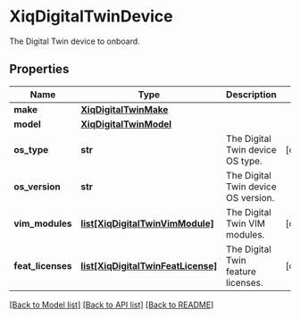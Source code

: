 # XiqDigitalTwinDevice

The Digital Twin device to onboard.
## Properties
Name | Type | Description | Notes
------------ | ------------- | ------------- | -------------
**make** | [**XiqDigitalTwinMake**](XiqDigitalTwinMake.md) |  | 
**model** | [**XiqDigitalTwinModel**](XiqDigitalTwinModel.md) |  | 
**os_type** | **str** | The Digital Twin device OS type. | [optional] 
**os_version** | **str** | The Digital Twin device OS version. | 
**vim_modules** | [**list[XiqDigitalTwinVimModule]**](XiqDigitalTwinVimModule.md) | The Digital Twin VIM modules. | [optional] 
**feat_licenses** | [**list[XiqDigitalTwinFeatLicense]**](XiqDigitalTwinFeatLicense.md) | The Digital Twin feature licenses. | [optional] 

[[Back to Model list]](../README.md#documentation-for-models) [[Back to API list]](../README.md#documentation-for-api-endpoints) [[Back to README]](../README.md)


